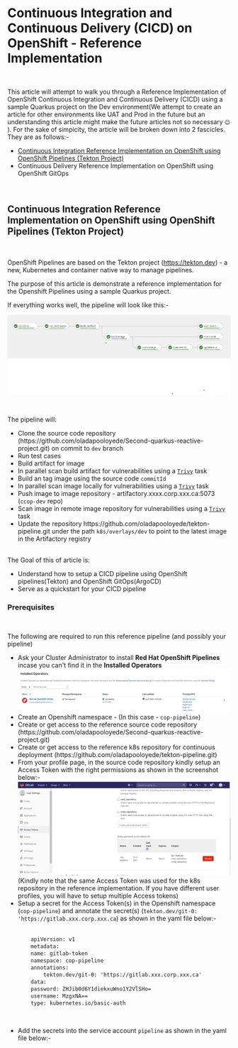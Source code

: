 <h1>Continuous Integration and Continuous Delivery (CICD) on OpenShift - Reference Implementation </h1>

<br/>

This article will attempt to walk you through a Reference Implementation of OpenShift Continuous Integration and Continuous Delivery (CICD) using a sample Quarkus project on the Dev environment(We attempt to create an article for other environments like UAT and Prod in the future but an understanding this article might make the future articles not so necessary <span style="font-size:12px">&#128521;</span> ). For the sake of simpicity, the article will be broken down into 2 fascicles. They are as follows:-

<Ul>
    <li><a href="#ci">Continuous Integration Reference Implementation on OpenShift using OpenShift Pipelines (Tekton Project)</a></li>
    <li>Continuous Delivery Reference Implementation on OpenShift using OpenShift GitOps </li>
</Ul>

<br/>

<h2 id="ci">Continuous Integration Reference Implementation on OpenShift using OpenShift Pipelines (Tekton Project)</h2>

<br/>

OpenShift Pipelines are based on the Tekton project (https://tekton.dev) - a new, Kubernetes and container native way to manage pipelines.

The purpose of this article is demonstrate a reference implementation for the Openshift Pipelines using a sample Quarkus project.

If everything works well, the pipeline will look like this:-
<br/>

<img src="pipeline.png"></img>

<br/>

The pipeline will:
<Ul>
    <li>Clone the source code repository (https://github.com/oladapooloyede/Second-quarkus-reactive-project.git) on commit to <code>dev</code> branch</li>
    <li>Run test cases</li>
    <li>Build artifact for image</li>
    <li>In parallel scan build artifact for vulnerabilities using a <a href="https://github.com/aquasecurity/trivy"><code>Trivy</code></a> task </li>
    <li>Build an tag image using the source code <code>commitId</code></li>
    <li>In parallel scan image locally for vulnerabilities using a <a href="https://github.com/aquasecurity/trivy"><code>Trivy</code></a> task</li>
    <li>Push image to image repository - artifactory.xxxx.corp.xxx.ca:5073 (<code>ccop-dev</code> repo)</li>
    <li>Scan image in remote image repository for vulnerabilities using a <a href="https://github.com/aquasecurity/trivy"><code>Trivy</code></a> task</li>
    <li>Update the repository https://github.com/oladapooloyede/tekton-pipeline.git under the path <code>k8s/overlays/dev</code> to point to the latest image in the Artifactory registry</li> 
</Ul>

<br/>
The Goal of this of article is:
<Ul>
    <li>Understand how to setup a CICD pipeline using OpenShift pipelines(Tekton) and OpenShift GitOps(ArgoCD)</li>
    <li>Serve as a quickstart for your CICD pipeline</li>
</Ul>


<h3>Prerequisites</h3>
<br/>

The following are required to run this reference pipeline (and possibly your pipeline)

<Ul>
    <li>Ask your Cluster Administrator to install <b>Red Hat OpenShift Pipelines</b> incase you can't find it in the <b>Installed Operators</b> <img src="ci-operator.png"></img></li>
    <li>Create an Openshift namespace - (In this case - <code>cop-pipeline</code>)</li>
    <li>Create or get access to the reference source code repository (https://github.com/oladapooloyede/Second-quarkus-reactive-project.git)</li>
    <li>Create or get access to the reference k8s repository for continuous deployment (https://github.com/oladapooloyede/tekton-pipeline.git)</li>
    <li>From your profile page, in the source code repository kindly setup an Access Token with the right permissions as shown in the screenshot below:-<img src="pat.png"></img>
    (Kindly note that the same Access Token was used for the k8s repository in the reference implementation. If you have different user profiles, you will have to setup multiple Access tokens)</li>
    <li>Setup a secret for the Access Token(s) in the Openshift namespace (<code>cop-pipeline</code>) and annotate the secret(s) (<code>tekton.dev/git-0: 'https://gitlab.xxx.corp.xxx.ca</code>) as shown in the yaml file below:-
    <pre>
    <code>
    apiVersion: v1
    metadata:
    name: gitlab-token
    namespace: cop-pipeline
    annotations:
        tekton.dev/git-0: 'https://gitlab.xxx.corp.xxx.ca'
    data:
    password: ZHJib0d6Y1diekxuWno1Y2VlSHo=
    username: MzgxNA==
    type: kubernetes.io/basic-auth
    </code>
    </pre>
    </li>
    <li>Add the secrets into the service account <code>pipeline</code> as shown in the yaml file below:-</li>
</Ul>
<br/>

